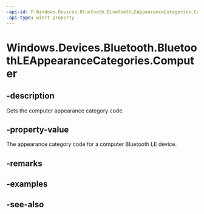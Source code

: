 ----api-id: P:Windows.Devices.Bluetooth.BluetoothLEAppearanceCategories.Computer
-api-type: winrt property
---<!-- Property syntaxpublic ushort Computer { get; }--># Windows.Devices.Bluetooth.BluetoothLEAppearanceCategories.Computer## -descriptionGets the computer appearance category code.## -property-valueThe appearance category code for a computer Bluetooth LE device.## -remarks## -examples## -see-also